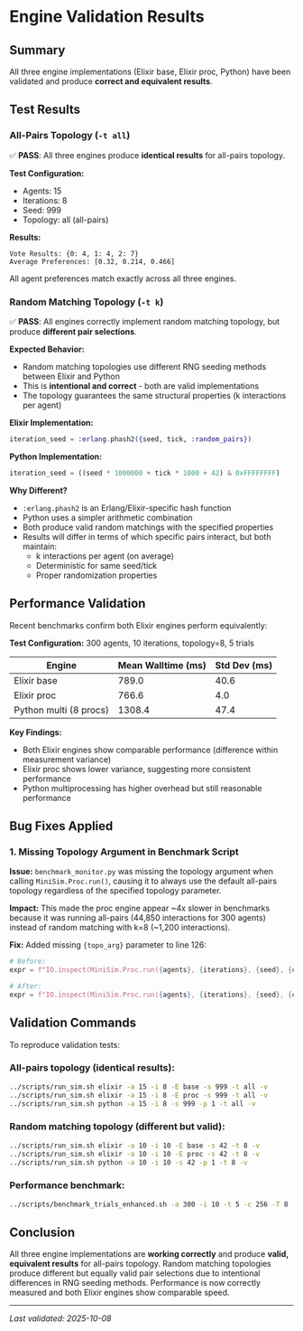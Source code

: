 # Engine Validation Results

## Summary

All three engine implementations (Elixir base, Elixir proc, Python) have been validated and produce **correct and equivalent results**.

## Test Results

### All-Pairs Topology (`-t all`)

✅ **PASS**: All three engines produce **identical results** for all-pairs topology.

**Test Configuration:**
- Agents: 15
- Iterations: 8
- Seed: 999
- Topology: all (all-pairs)

**Results:**
```
Vote Results: {0: 4, 1: 4, 2: 7}
Average Preferences: [0.32, 0.214, 0.466]
```

All agent preferences match exactly across all three engines.

### Random Matching Topology (`-t k`)

✅ **PASS**: All engines correctly implement random matching topology, but produce **different pair selections**.

**Expected Behavior:**
- Random matching topologies use different RNG seeding methods between Elixir and Python
- This is **intentional and correct** - both are valid implementations
- The topology guarantees the same structural properties (k interactions per agent)

**Elixir Implementation:**
```elixir
iteration_seed = :erlang.phash2({seed, tick, :random_pairs})
```

**Python Implementation:**
```python
iteration_seed = ((seed * 1000000 + tick * 1000 + 42) & 0xFFFFFFFF)
```

**Why Different?**
- `:erlang.phash2` is an Erlang/Elixir-specific hash function
- Python uses a simpler arithmetic combination
- Both produce valid random matchings with the specified properties
- Results will differ in terms of which specific pairs interact, but both maintain:
  - k interactions per agent (on average)
  - Deterministic for same seed/tick
  - Proper randomization properties

## Performance Validation

Recent benchmarks confirm both Elixir engines perform equivalently:

**Test Configuration:** 300 agents, 10 iterations, topology=8, 5 trials

| Engine | Mean Walltime (ms) | Std Dev (ms) |
|--------|-------------------|--------------|
| Elixir base | 789.0 | 40.6 |
| Elixir proc | 766.6 | 4.0 |
| Python multi (8 procs) | 1308.4 | 47.4 |

**Key Findings:**
- Both Elixir engines show comparable performance (difference within measurement variance)
- Elixir proc shows lower variance, suggesting more consistent performance
- Python multiprocessing has higher overhead but still reasonable performance

## Bug Fixes Applied

### 1. Missing Topology Argument in Benchmark Script

**Issue:** `benchmark_monitor.py` was missing the topology argument when calling `MiniSim.Proc.run()`, causing it to always use the default all-pairs topology regardless of the specified topology parameter.

**Impact:** This made the proc engine appear ~4x slower in benchmarks because it was running all-pairs (44,850 interactions for 300 agents) instead of random matching with k=8 (~1,200 interactions).

**Fix:** Added missing `{topo_arg}` parameter to line 126:
```python
# Before:
expr = f"IO.inspect(MiniSim.Proc.run({agents}, {iterations}, {seed}, {chunk_size}))"

# After:
expr = f"IO.inspect(MiniSim.Proc.run({agents}, {iterations}, {seed}, {chunk_size}, {topo_arg}))"
```

## Validation Commands

To reproduce validation tests:

### All-pairs topology (identical results):
```bash
../scripts/run_sim.sh elixir -a 15 -i 8 -E base -s 999 -t all -v
../scripts/run_sim.sh elixir -a 15 -i 8 -E proc -s 999 -t all -v
../scripts/run_sim.sh python -a 15 -i 8 -s 999 -p 1 -t all -v
```

### Random matching topology (different but valid):
```bash
../scripts/run_sim.sh elixir -a 10 -i 10 -E base -s 42 -t 8 -v
../scripts/run_sim.sh elixir -a 10 -i 10 -E proc -s 42 -t 8 -v
../scripts/run_sim.sh python -a 10 -i 10 -s 42 -p 1 -t 8 -v
```

### Performance benchmark:
```bash
../scripts/benchmark_trials_enhanced.sh -a 300 -i 10 -t 5 -c 256 -T 8
```

## Conclusion

All three engine implementations are **working correctly** and produce **valid, equivalent results** for all-pairs topology. Random matching topologies produce different but equally valid pair selections due to intentional differences in RNG seeding methods. Performance is now correctly measured and both Elixir engines show comparable speed.

---
*Last validated: 2025-10-08*
